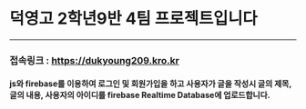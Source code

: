 # 덕영고 2학년9반 4팀 프로젝트입니다
* * *
### 접속링크 : <https://dukyoung209.kro.kr>

#### js와 firebase를 이용하여 로그인 및 회원가입을 하고 사용자가 글을 작성시 글의 제목, 글의 내용, 사용자의 아이디를 firebase Realtime Database에 업로드합니다.